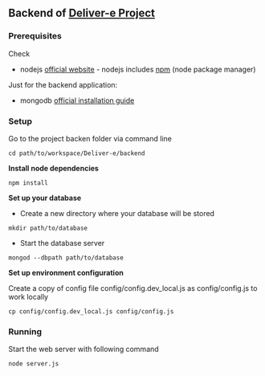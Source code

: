 ## Backend of [Deliver-e Project](https://github.com/alinaciuysal/Deliver-e)

### Prerequisites

Check

* nodejs [official website](https://nodejs.org/en/) - nodejs includes [npm](https://www.npmjs.com/) (node package manager)

Just for the backend application:

* mongodb [official installation guide](https://docs.mongodb.org/manual/administration/install-community/)

### Setup

Go to the project backen folder via command line
```
cd path/to/workspace/Deliver-e/backend
```

**Install node dependencies**

```
npm install
```

**Set up your database**

* Create a new directory where your database will be stored 
```
mkdir path/to/database
```
* Start the database server 
```
mongod --dbpath path/to/database
```


**Set up environment configuration**

Create a copy of config file config/config.dev_local.js as config/config.js to work locally

```
cp config/config.dev_local.js config/config.js
```

### Running

Start the web server with following command

```
node server.js
```